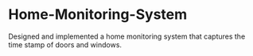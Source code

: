 # Home-Monitoring-System
Designed and implemented a home monitoring system that captures the time stamp of doors and windows. 
